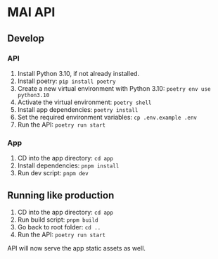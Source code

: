 # MAI API

## Develop

### API

1. Install Python 3.10, if not already installed.
1. Install poetry: `pip install poetry`
1. Create a new virtual environment with Python 3.10: `poetry env use python3.10`
1. Activate the virtual environment: `poetry shell`
1. Install app dependencies: `poetry install`
1. Set the required environment variables: `cp .env.example .env`
1. Run the API: `poetry run start`

### App

1. CD into the app directory: `cd app`
1. Install dependencies: `pnpm install`
1. Run dev script: `pnpm dev`

## Running like production

1. CD into the app directory: `cd app`
1. Run build script: `pnpm build`
1. Go back to root folder: `cd ..`
1. Run the API: `poetry run start`

API will now serve the app static assets as well.
